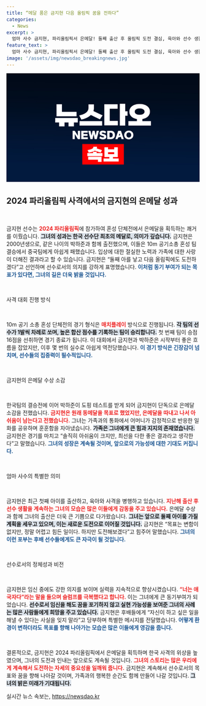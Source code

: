```yaml
---
title: “메달 품은 금지현 다음 올림픽 꿈을 전하다”
categories:
  - News
excerpt: >
  엄마 사수 금지현, 파리올림픽서 은메달! 둘째 출산 후 올림픽 도전 결심, 육아와 선수 생활을 병행하며 편견 극복 의지 밝혀. 클릭해 더 많은 이야기를 만나보세요!
feature_text: >
  엄마 사수 금지현, 파리올림픽서 은메달! 둘째 출산 후 올림픽 도전 결심, 육아와 선수 생활을 병행하며 편견 극복 의지 밝혀. 클릭해 더 많은 이야기를 만나보세요!
image: '/assets/img/newsdao_breakingnews.jpg'
---
```


<p><img src="/assets/img/newsdao_breakingnews.jpg" alt="ontimetimes 속보" /></p>

<h2 data-ke-size="size26">2024 파리올림픽 사격에서의 금지현의 은메달 성과</h2>

<p data-ke-size="size16">&nbsp;</p>

<p>금지현 선수는 <b><span style="color: #ee2323;">2024 파리올림픽</span></b>에 참가하여 혼성 단체전에서 은메달을 획득하는 쾌거를 이뤘습니다. <b><span style="background-color: #21538527;">그녀의 성과는 한국 선수단 최초의 메달로, 의미가 깊습니다.</span></b> 금지현은 2000년생으로, 같은 나이의 박하준과 함께 출전했으며, 이들은 10m 공기소총 혼성 팀 결승에서 중국팀에게 아쉽게 패했습니다. 입상에 대한 절실한 노력과 가족에 대한 사랑이 더해진 결과라고 할 수 있습니다. 금지현은 “둘째 아를 낳고 다음 올림픽에도 도전하겠다”고 선언하며 선수로서의 의지를 강하게 표명했습니다. <b><span style="color: #1a5490;">이처럼 동기 부여가 되는 목표가 있다면, 그녀의 길은 더욱 밝을 것입니다.</span></b></p>

<p data-ke-size="size16">&nbsp;</p>

<p>사격 대회 진행 방식</p>

<p data-ke-size="size16">&nbsp;</p>

<p>10m 공기 소총 혼성 단체전의 경기 형식은 <b><span style="color: #ee2323;">매치플레이</span></b> 방식으로 진행됩니다. <b><span style="background-color: #21538527;">각 팀의 선수가 1발씩 차례로 쏘며, 높은 합산 점수를 기록하는 팀이 승리합니다.</span></b> 첫 번째 팀이 승점 16점을 선취하면 경기 종료가 됩니다. 이 대회에서 금지현과 박하준은 시작부터 좋은 흐름을 잡았지만, 이후 몇 번의 실수로 아쉽게 역전당했습니다. <b><span style="color: #1a5490;">이 경기 방식은 긴장감이 넘치며, 선수들의 집중력이 필수적입니다.</span></b></p>

<p data-ke-size="size16">&nbsp;</p>

<p>금지현의 은메달 수상 소감</p>

<p data-ke-size="size16">&nbsp;</p>

<p>한국팀의 결승전에 이어 박하준이 도핑 테스트를 받게 되어 금지현이 단독으로 은메달 소감을 전했습니다. <b><span style="color: #ee2323;">금지현은 원래 동메달을 목표로 했었지만, 은메달을 따내고 나서 아쉬움이 남는다고 전했습니다.</span></b> 그녀는 가족과의 통화에서 어머니가 감정적으로 반응한 일화를 공유하며 훈훈함을 자아냈습니다. <b><span style="background-color: #21538527;">가족은 그녀에게 큰 힘과 지지의 존재였습니다.</span></b> 금지현은 경기를 마치고 “솔직히 아쉬움이 크지만, 최선을 다한 좋은 결과라고 생각한다”고 말했습니다. <b><span style="color: #1a5490;">그녀의 성장은 계속될 것이며, 앞으로의 가능성에 대한 기대도 커집니다.</span></b></p>

<p data-ke-size="size16">&nbsp;</p>

<p>엄마 사수의 특별한 의미</p>

<p data-ke-size="size16">&nbsp;</p>

<p>금지현은 최근 첫째 아이를 출산하고, 육아와 사격을 병행하고 있습니다. <b><span style="color: #ee2323;">지난해 출산 후 선수 생활을 계속하는 그녀의 모습은 많은 이들에게 감동을 주고 있습니다.</span></b> 은메달 수상과 함께 그녀의 출산은 더욱 큰 기쁨으로 다가왔습니다. <b><span style="background-color: #21538527;">그녀는 앞으로 둘째 아이를 가질 계획을 세우고 있으며, 이는 새로운 도전으로 이어질 것입니다.</span></b> 금지현은 “목표는 변함이 없지만, 정말 어렵고 힘든 일이다. 하지만 도전해보겠다”고 힘주어 말했습니다. <b><span style="color: #1a5490;">그녀의 이런 포부는 후배 선수들에게도 큰 자극이 될 것입니다.</span></b></p>

<p data-ke-size="size16">&nbsp;</p>

<p>선수로서의 정체성과 비전</p>

<p data-ke-size="size16">&nbsp;</p>

<p>금지현은 임신 중에도 강한 의지를 보이며 실력을 지속적으로 향상시켰습니다. <b><span style="color: #ee2323;">“너는 애국자다”라는 말을 들으며 슬럼프를 극복했다고 합니다.</span></b> 이는 그녀에게 큰 동기부여가 되었습니다. <b><span style="background-color: #21538527;">선수로서 임신을 해도 꿈을 포기하지 않고 실현 가능성을 보여준 그녀의 사례는 많은 사람들에게 희망을 주고 있습니다.</span></b> 금지현은 후배들에게 “자신이 하고 싶은 일을 해낼 수 있다는 사실을 잊지 말라”고 당부하며 특별한 메시지를 전달했습니다. <b><span style="color: #1a5490;">어떻게 환경이 변하더라도 목표를 향해 나아가는 모습은 많은 이들에게 영감을 줍니다.</span></b></p>

<p data-ke-size="size16">&nbsp;</p>

<p>결론적으로, 금지현은 2024 파리올림픽에서 은메달을 획득하며 한국 사격의 위상을 높였으며, 그녀의 도전과 인내는 앞으로도 계속될 것입니다. <b><span style="color: #ee2323;">그녀의 스토리는 많은 우리에게 계속해서 도전하는 자세의 중요성을 일깨워 줍니다.</span></b> 금지현은 계속해서 선수로서의 목표와 꿈을 향해 나아갈 것이며, 가족과의 행복한 순간도 함께 만들어 나갈 것입니다. <b><span style="background-color: #21538527;">그녀의 밝은 미래가 기대됩니다.</span></b></p>
실시간 뉴스 속보는, <a href="https://newsdao.kr" rel="dofollow">https://newsdao.kr</a>


